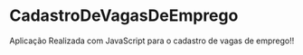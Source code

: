 # CadastroDeVagasDeEmprego

Aplicação Realizada com JavaScript para o cadastro de vagas de emprego!!
